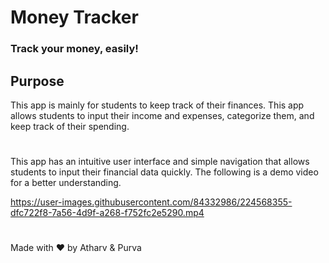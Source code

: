 # Money Tracker

### Track your money, easily!

## Purpose

This app is mainly for students to keep track of their finances. This app allows students to input their income and expenses, categorize them, and keep track of their spending.

#
This app has an intuitive user interface and simple navigation that allows students to input their financial data quickly. The following is a demo video for a better understanding.



https://user-images.githubusercontent.com/84332986/224568355-dfc722f8-7a56-4d9f-a268-f752fc2e5290.mp4
#
Made with ❤️ by Atharv & Purva
